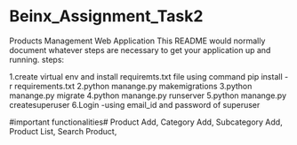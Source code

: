 # Beinx_Assignment_Task2
Products Management Web Application
This README would normally document whatever steps are necessary to get your application up and running. steps:

1.create virtual env and install requiremts.txt file using command pip install -r requirements.txt 
2.python manange.py makemigrations
3.python manange.py migrate 
4.python manange.py runserver 
5.python manange.py createsuperuser 
6.Login -using email_id and password of superuser

#important functionalities# 
Product Add,
Category Add,
Subcategory Add,
Product List,
Search Product,

